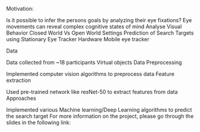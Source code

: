 Motivation:

Is it possible to infer the persons goals by analyzing their eye fixations?
Eye movements can reveal complex cognitive states of mind
Analyse Visual Behavior
Closed World Vs Open World Settings
Prediction of Search Targets using Stationary Eye Tracker
Hardware Mobile eye tracker

Data

Data collected from ~18 participants
Virtual objects
Data Preprocessing

Implemented computer vision algorithms to preprocess data
Feature extraction

Used pre-trained network like resNet-50 to extract features from data
Approaches

Implemented various Machine learning/Deep Learning algorithms to predict the search target
For more information on the project, please go through the slides in the following link:
